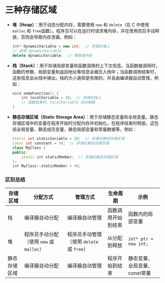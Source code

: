 # 三种存储区域

- **堆（Heap）**：用于动态分配内存，需要使用 `new` 和 `delete`（在 C 中使用 `malloc` 和 `free`函数）。程序员可以在运行时请求堆内存，并在使用完后手动释放，否则会导致内存泄漏，例如：

  ```c++
  int* dynamicVariable = new int;  // 存储在堆上
  // 使用 dynamicVariable
  delete dynamicVariable;  // 释放堆内存
  ```

  

- **栈（Stack）**：用于存储局部变量和函数调用的上下文信息。当函数被调用时，函数的参数、局部变量和返回地址等信息会被压入栈中；当函数调用结束时，这些信息会从栈中弹出。栈的大小通常是有限的，并且由编译器自动管理，例如：

  ```cpp
  void someFunction() {
      int localVariable = 10;  // 存储在栈上
      // 函数结束时，localVariable 自动销毁
  }
  ```



- **静态存储区域（Static Storage Area）**：用于存储静态变量和全局变量。静态存储区域中的变量在程序开始时分配内存并初始化，在程序结束时释放。这包括全局变量、静态成员变量、静态局部变量和常量数据等，例如：

  ```c++
  static int staticVariable = 20;  // 存储在静态存储区域
  const int constant = 30;  // 存储在静态存储区域
  class MyClass {
  public:
      static int staticMember;  // 存储在静态存储区域
  };
  int MyClass::staticMember = 40;
  ```

  

### 区别总结

| 存储区域     | 分配方式                                 | 管理方式                                  | 生命周期           | 示例                          |
| ------------ | ---------------------------------------- | ----------------------------------------- | ------------------ | ----------------------------- |
| 栈           | 编译器自动分配                           | 编译器自动管理                            | 函数调用开始到结束 | 函数内的局部变量              |
| 堆           | 程序员手动分配（使用 `new` 或 `malloc`） | 程序员手动管理（使用 `delete` 或 `free`） | 从分配到释放       | `int* ptr = new int;`         |
| 静态存储区域 | 编译器自动分配                           | 编译器自动管理                            | 程序开始到结束     | 静态变量、全局变量、const常量 |